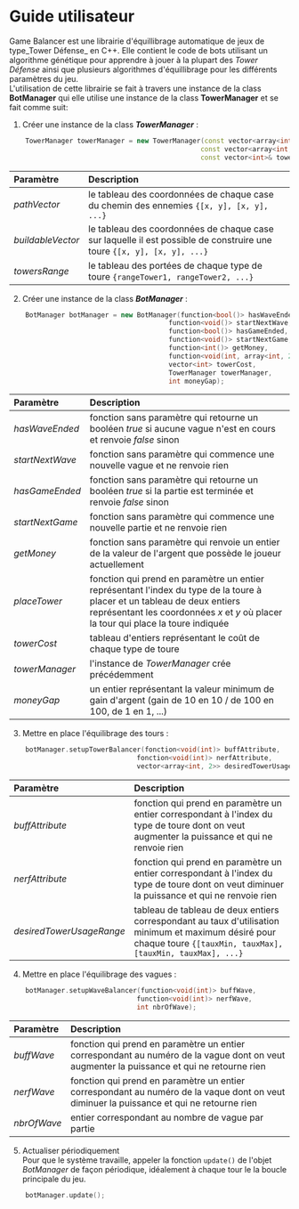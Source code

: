 # Guide utilisateur

Game Balancer est une librairie d'équillibrage automatique de jeux de type_Tower Défense_ en C++. Elle contient le code de bots utilisant un algorithme génétique pour apprendre à jouer à la plupart des _Tower Défense_ ainsi que plusieurs algorithmes d'équillibrage pour les différents paramètres du jeu.  
L'utilisation de cette librairie se fait à travers une instance de la class **BotManager** qui elle utilise une instance de la class **TowerManager** et se fait comme suit:



1. Créer une instance de la class _**TowerManager**_ :
```Cpp
	TowerManager towerManager = new TowerManager(const vector<array<int, 2>>& pathVector,
												const vector<array<int, 2>>& buildableVector,
												const vector<int>& towersRange);
```
| Paramètre | Description	|
| :-----	| :---------	|
| _pathVector_	| le tableau des coordonnées de chaque case du chemin des ennemies `{[x, y], [x, y], ...}`	|
| _buildableVector_	| le tableau des coordonnées de chaque case sur laquelle il est possible de construire une toure `{[x, y], [x, y], ...}`	|
| _towersRange_	| le tableau des portées de chaque type de toure `{rangeTower1, rangeTower2, ...}`	|



2. Créer une instance de la class _**BotManager**_ :
```Cpp
	BotManager botManager = new BotManager(function<bool()> hasWaveEnded,
										function<void()> startNextWave,
										function<bool()> hasGameEnded,
										function<void()> startNextGame,
										function<int()> getMoney,
										function<void(int, array<int, 2>)> placeTower,
										vector<int> towerCost,
										TowerManager towerManager,
										int moneyGap);
```
| Paramètre | Description	|
| :-----	| :---------	|
| _hasWaveEnded_	| fonction sans paramètre qui retourne un booléen _true_ si aucune vague n'est en cours et renvoie _false_ sinon	|
| _startNextWave_	| fonction sans paramètre qui commence une nouvelle vague et ne renvoie rien	|
| _hasGameEnded_	| fonction sans paramètre qui retourne un booléen _true_ si la partie est terminée et renvoie _false_ sinon	|
| _startNextGame_	| fonction sans paramètre qui commence une nouvelle partie et ne renvoie rien	|
| _getMoney_	| fonction sans paramètre qui renvoie un entier de la valeur de l'argent que possède le joueur actuellement	|
| _placeTower_	| fonction qui prend en paramètre un entier représentant l'index du type de la toure à placer et un tableau de deux entiers représentant les coordonnées _x_ et _y_ où placer la tour qui place la toure indiquée 	|
| _towerCost_	| tableau d'entiers représentant le coût de chaque type de toure	|
| _towerManager_	| l'instance de _TowerManager_ crée précédemment	|
| _moneyGap_	| un entier représentant la valeur minimum de gain d'argent (gain de 10 en 10 / de 100 en 100, de 1 en 1, ...)	|



3. Mettre en place l'équilibrage des tours :
```Cpp
	botManager.setupTowerBalancer(fonction<void(int)> buffAttribute,
								fonction<void(int)> nerfAttribute,
								vector<array<int, 2>> desiredTowerUsageRange);
```
| Paramètre | Description	|
| :-----	| :---------	|
| _buffAttribute_	| fonction qui prend en paramètre un entier correspondant à l'index du type de toure dont on veut augmenter la puissance et qui ne renvoie rien	|
| _nerfAttribute_	| fonction qui prend en paramètre un entier correspondant à l'index du type de toure dont on veut diminuer la puissance et qui ne renvoie rien	|
| _desiredTowerUsageRange_	| tableau de tableau de deux entiers correspondant au taux d'utilisation minimum et maximum désiré pour chaque toure `{[tauxMin, tauxMax], [tauxMin, tauxMax], ...}`	|



4. Mettre en place l'équilibrage des vagues :
```Cpp
	botManager.setupWaveBalancer(function<void(int)> buffWave,
								function<void(int)> nerfWave,
								int nbrOfWave);
```
| Paramètre   | Description |
| :---------- | :---------- |
| _buffWave_  | fonction qui prend en paramètre un entier correspondant au numéro de la vague dont on veut augmenter la puissance et qui ne retourne rien |
| _nerfWave_  | fonction qui prend en paramètre un entier correspondant au numéro de la vaque dont on veut diminuer la puissance et qui ne retourne rien |
| _nbrOfWave_ | entier correspondant au nombre de vague par partie |



5. Actualiser périodiquement  
Pour que le système travaille, appeler la fonction `update()` de l'objet _BotManager_ de façon périodique, idéalement à chaque tour le la boucle principale du jeu.
```Cpp
	botManager.update();
```